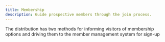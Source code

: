 ```yaml
---
title: Membership
description: Guide prospective members through the join process.
---
```


The distribution has two methods for informing visitors of membership options and driving them to the member management system for sign-up